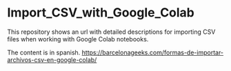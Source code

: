 # Import_CSV_with_Google_Colab
This repository shows an url with detailed descriptions for importing CSV files when working with Google Colab notebooks.

The content is in spanish.
https://barcelonageeks.com/formas-de-importar-archivos-csv-en-google-colab/
